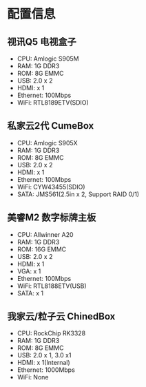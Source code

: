 # 配置信息
## 视讯Q5 电视盒子
- CPU: Amlogic S905M
- RAM: 1G DDR3
- ROM: 8G EMMC
- USB: 2.0 x 2
- HDMI: x 1
- Ethernet: 100Mbps
- WiFi: RTL8189ETV(SDIO)

## 私家云2代 CumeBox
- CPU: Amlogic S905X
- RAM: 1G DDR3
- ROM: 8G EMMC
- USB: 2.0 x 2
- HDMI: x 1
- Ethernet: 100Mbps
- WiFi: CYW43455(SDIO)
- SATA: JMS561(2.5in x 2, Support RAID 0/1)

## 美睿M2 数字标牌主板
- CPU: Allwinner A20
- RAM: 1G DDR3
- ROM: 16G EMMC
- USB: 2.0 x 2
- HDMI: x 1
- VGA: x 1
- Ethernet: 100Mbps
- WiFi: RTL8188ETV(USB)
- SATA: x 1

## 我家云/粒子云 ChinedBox
- CPU: RockChip RK3328
- RAM: 1G DDR3
- ROM: 8G EMMC
- USB: 2.0 x 1, 3.0 x1
- HDMI: x 1(Internal)
- Ethernet: 1000Mbps
- WiFi: None
